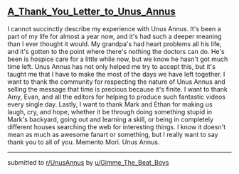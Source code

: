 ## [A_Thank_You_Letter_to_Unus_Annus](https://www.reddit.com/r/UnusAnnus/comments/jrkjcg/a_thank_you_letter_to_unus_annus/)
I cannot succinctly describe my experience with Unus Annus. It's been a part of my life for almost a year now, and it's had such a deeper meaning than I ever thought it would. My grandpa's had heart problems all his life, and it's gotten to the point where there's nothing the doctors can do. He's been is hospice care for a little while now, but we know he hasn't got much time left. Unus Annus has not only helped me try to accept this, but it's taught me that I have to make the most of the days we have left together. I want to thank the community for respecting the nature of Unus Annus and selling the message that time is precious because it's finite. I want to thank Amy, Evan, and all the editors for helping to produce such fantastic videos every single day. Lastly, I want to thank Mark and Ethan for making us laugh, cry, and hope, whether it be through doing something stupid in Mark's backyard, going out and learning a skill, or being in completely different houses searching the web for interesting things. I know it doesn't mean as much as awesome fanart or something, but I really want to say thank you to all of you. Memento Mori. Unus Annus.

---

submitted to [r/UnusAnnus](https://www.reddit.com/r/UnusAnnus) by [u/Gimme_The_Beat_Boys](https://www.reddit.com/user/Gimme_The_Beat_Boys)
